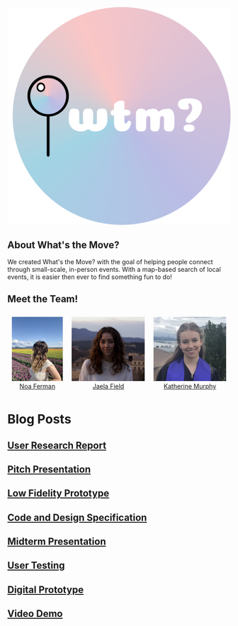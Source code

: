 ![Logo of What's the Move?](blog-imgs/Logo.png)
## About What's the Move?
We created What's the Move? with the goal of helping people connect through small-scale, in-person events.
With a map-based search of local events, it is easier then ever to find something fun to do!

## Meet the Team!

<div style="display: flex; flex-wrap: nowrap; justify-content: center;">
    <figure style="text-align: center; margin: 10px;">
        <img src="blog-imgs/Noa.jpg" alt="Noa" style="width: auto; max-height: 200px; object-fit: contain;" />
        <figcaption><a href="https://www.linkedin.com/in/noaferman">Noa Ferman</a></figcaption>
    </figure>
    <figure style="text-align: center; margin: 10px;">
        <img src="blog-imgs/Jaela.png" alt="Jaela" style="width: auto; max-height: 200px; object-fit: contain;" />
        <figcaption><a href="https://www.linkedin.com/in/jaela-field/">Jaela Field</a></figcaption>
    </figure>
    <figure style="text-align: center; margin: 10px;">
        <img src="blog-imgs/Katherine.png" alt="Katherine" style="width: auto; max-height: 200px; object-fit: contain;" />
        <figcaption><a href="https://www.linkedin.com/in/katherine2001/">Katherine Murphy</a></figcaption>
    </figure>
</div>

# Blog Posts

## [User Research Report](/G1.md)

## [Pitch Presentation](/G2.md)

## [Low Fidelity Prototype](/G3.md)

## [Code and Design Specification](/G4.md)

## [Midterm Presentation](/G5.md)

## [User Testing](/G6.md)

## [Digital Prototype](/G7.md)

## [Video Demo](/G8.md)